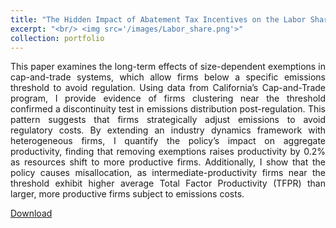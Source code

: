 ```yaml
---
title: "The Hidden Impact of Abatement Tax Incentives on the Labor Share"
excerpt: "<br/> <img src='/images/Labor_share.png'>"
collection: portfolio
---
```


<p align="justify"> This paper examines the long-term effects of size-dependent exemptions in cap-and-trade systems, which allow firms below a specific emissions threshold to avoid regulation. Using data from California’s Cap-and-Trade program, I provide evidence of firms clustering near the threshold confirmed a discontinuity test in emissions distribution post-regulation. This pattern suggests that firms strategically adjust emissions to avoid regulatory costs. By extending an industry dynamics framework with heterogeneous firms, I quantify the policy’s impact on aggregate productivity, finding that removing exemptions raises productivity by 0.2% as resources shift to more productive firms. Additionally, I show that the policy causes misallocation, as intermediate-productivity firms near the threshold exhibit higher average Total Factor Productivity (TFPR) than larger, more productive firms subject to emissions costs.


 <a href= "/files/JMP_Mouda.pdf"> Download </a>

